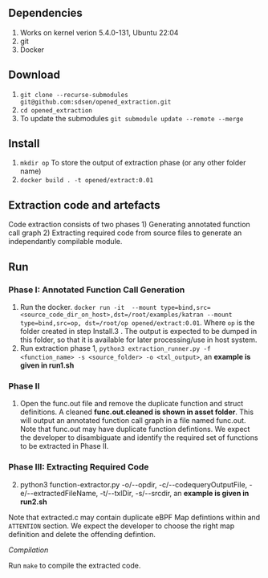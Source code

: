 ## Dependencies
 1. Works on kernel verion 5.4.0-131, Ubuntu 22:04
 2. git
 3. Docker
 
## Download
 1. ``git clone --recurse-submodules git@github.com:sdsen/opened_extraction.git``
 2. ``cd opened_extraction``
 3. To update the submodules ``git submodule update --remote --merge``
 
## Install
 1. ``mkdir op`` To store the output of extraction phase (or any other folder name)
 2.  ``docker build . -t opened/extract:0.01``

## Extraction code and artefacts

Code extraction consists of two phases 1) Generating annotated function call graph 2) Extracting required code from source files to generate an independantly compilable module.

## Run
### Phase I: Annotated Function Call Generation

 1. Run the docker. ``docker run -it  --mount type=bind,src=<source_code_dir_on_host>,dst=/root/examples/katran --mount type=bind,src=op, dst=/root/op opened/extract:0.01``. Where ``op`` is the folder created in step Install.3 . The output is expected to be dumped in this folder, so that it is available for later processing/use in host system. 
 2. Run extraction phase 1, ``python3 extraction_runner.py -f <function_name> -s <source_folder> -o <txl_output>``, an **example is given in run1.sh**


### Phase II
1. Open the func.out file and remove the duplicate function and struct definitions. A cleaned **func.out.cleaned is shown in asset folder**. This will output an annotated function call graph in a file named func.out. Note that func.out may have duplicate function defintions. We expect the developer to disambiguate and identify the required set of functions to be extracted in Phase II.

### Phase III: Extracting Required Code
2. python3 function-extractor.py -o/--opdir, -c/--codequeryOutputFile, -e/--extractedFileName,  -t/--txlDir, -s/--srcdir, an **example is given in run2.sh**


Note that extracted.c may contain duplicate eBPF Map defintions within and ```ATTENTION``` section. We expect the developer to choose the right map definition and delete the offending defintion.


*Compilation*

Run `make` to compile the extracted code.
